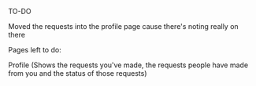 TO-DO

Moved the requests into the profile page cause there's noting really on there

Pages left to do:

Profile 
(Shows the requests you've made, the requests people have made from you and the status of those requests)

